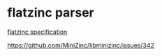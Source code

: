 # flatzinc parser

[flatzinc specification](https://www.minizinc.org/doc-2.4.1/en/fzn-spec.html#specification-of-flatzinc)

https://github.com/MiniZinc/libminizinc/issues/342

